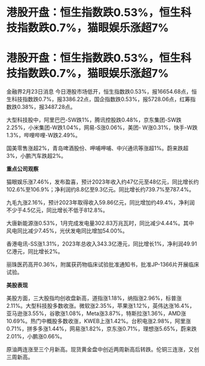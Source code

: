# 港股开盘：恒生指数跌0.53%，恒生科技指数跌0.7%，猫眼娱乐涨超7%

# 港股开盘：恒生指数跌0.53%，恒生科技指数跌0.7%，猫眼娱乐涨超7%

金融界2月23日消息
今日港股市场低开，恒生指数跌0.53%，报16654.68点，恒生科技指数跌0.7%，报3386.22点，国企指数跌0.53%，报5728.06点，红筹指数跌0.38%，报3487.28点。

大型科技股中，阿里巴巴-SW跌1%，腾讯控股跌0.48%，京东集团-SW跌2.25%，小米集团-W跌1.04%，网易-S涨0.06%，美团-
W涨0.31%，快手-W跌1.3%，哔哩哔哩-W跌2.49%。

国美零售涨超2%，青岛啤酒股份、呷哺呷哺、中兴通讯等涨超1%。蔚来跌超3%，小鹏汽车跌超2%。

**重点公司观察**

猫眼娱乐涨7.46%，发布盈喜，预计2023年收入约47亿元至48亿元，同比增长约102.6%至106.9%；净利润约8.8亿至9.3亿元。同比增长约739.7%至787.4%。

九毛九涨2.16%，预计2023年取得收入59.86亿元，同比增加约49.4%，净利润不少于4.5亿元，同比增长不低于812.8%。

大唐新能源涨0.53%，1月完成发电量302.83万兆瓦时，同比减少4.44%。其中风电同比减少7.45%，光伏发电同比增加54.00%。

香港电讯-SS涨1.31%，2023年总收入343.3亿港元，同比增长1%，净利润49.91亿港元，同比增长2%。

丽珠医药高开0.36%，附属获药物临床试验批准通知书，批准JP-1366片开展临床试验。

**美股表现**

美股方面，三大股指均创收盘新高，道指涨1.18%，纳指涨2.96%，标普涨2.11%。大型科技股多数收涨。微软涨2.35%，苹果涨1.12%，英伟达涨16.4%，亚马逊涨3.55%，谷歌涨1.08%，Meta涨3.87%，特斯拉涨1.36%，AMD涨10.69%。热门中概股多数收涨，KWEB上涨1.42%。台积电涨2.98%，阿里涨0.71%，拼多多涨1.44%，网易涨1.82%，京东涨0.71%，理想涨5.65%，蔚来跌2.01%，小鹏涨0.66%。

原油两连涨至三个月新高。现货黄金盘中创近两周新高后转跌。伦铜三连涨，又创三周新高。


